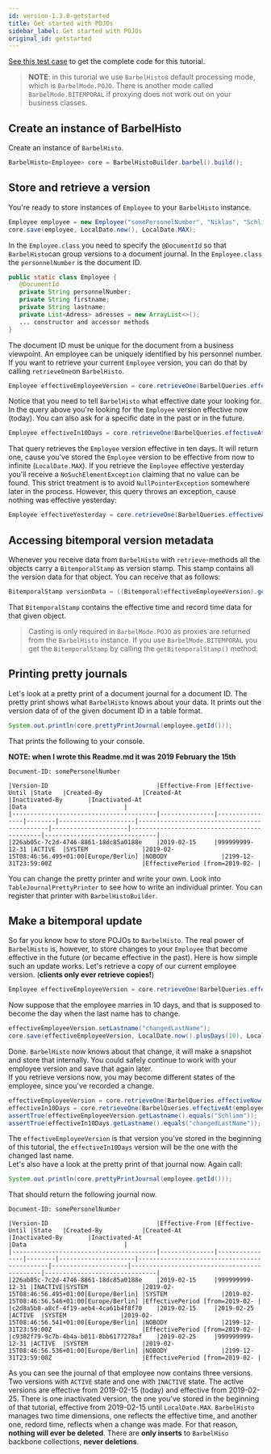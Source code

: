 ```yaml
---
id: version-1.3.0-getstarted
title: Get started with POJOs
sidebar_label: Get started with POJOs
original_id: getstarted
---
```


[See this test case](https://github.com/projectbarbel/barbelhisto-core/blob/master/src/test/java/org/projectbarbel/histo/BarbelHistoCore_StdPojoUsage_Test.java) to get the complete code for this tutorial.
> **NOTE**: in this turorial we use `BarbelHisto`s default processing mode, which is `BarbelMode.POJO`. There is another mode called `BarbelMode.BITEMPORAL` if proxying does not work out on your business classes. 
## Create an instance of BarbelHisto
Create an instance of `BarbelHisto`.
```java
BarbelHisto<Employee> core = BarbelHistoBuilder.barbel().build();
```

## Store and retrieve a version
You're ready to store instances of `Employee` to your `BarbelHisto` instance.
```java
Employee employee = new Employee("somePersonelNumber", "Niklas", "Schlimm");
core.save(employee, LocalDate.now(), LocalDate.MAX);
```
In the `Employee.class` you need to specify the `@DocumentId` so that `BarbelHisto`can group versions to a document journal. In the `Employee.class` the `personnelNumber` is the document ID. 
```java
public static class Employee {
   @DocumentId
   private String personnelNumber; 
   private String firstname; 
   private String lastname;
   private List<Adress> adresses = new ArrayList<>();
   ... constructor and accessor methods
}
```
The document ID must be unique for the document from a business viewpoint. An employee can be uniquely identified by his personnel number. <br>
If you want to retrieve your current `Employee` version, you can do that by calling `retrieveOne`on `BarbelHisto`.
```java
Employee effectiveEmployeeVersion = core.retrieveOne(BarbelQueries.effectiveNow(employee.getId()));
```
Notice that you need to tell `BarbelHisto` what effective date your looking for. In the query above you're looking for the `Employee` version effective now (today). You can also ask for a specific date in the past or in the future.
```java
Employee effectiveIn10Days = core.retrieveOne(BarbelQueries.effectiveAt(employee.personnelNumber, LocalDate.now().plusDays(10)));
```
That query retrieves the `Employee` version effective in ten days. It will return one, cause you've stored the `Employee` version to be effective from now to infinite (`LocalDate.MAX`). If you retrieve the `Employee` effective yesterday you'll receive a `NoSuchElementException` claiming that no value can be found. This strict treatment is to avoid `NullPointerException` somewhere later in the process. However, this query throws an exception, cause nothing was effective yesterday:
```java
Employee effectiveYesterday = core.retrieveOne(BarbelQueries.effectiveAt(employee.personnelNumber, LocalDate.now().minusDays(1)));
```
## Accessing bitemporal version metadata
Whenever you receive data from `BarbelHisto` with `retrieve`-methods all the objects carry a `BitemporalStamp` as version stamp. This stamp contains all the version data for that object. You can receive that as follows:
```java
BitemporalStamp versionData = ((Bitemporal)effectiveEmployeeVersion).getBitemporalStamp();
```
That `BitemporalStamp` contains the effective time and record time data for that given object.
> Casting is only required in `BarbelMode.POJO` as proxies are returned from the `BarbelHisto` instance. If you use `BarbelMode.BITEMPORAL` you get the `BitemporalStamp` by calling the `getBitemporalStamp()` method.
## Printing pretty journals
Let's look at a pretty print of a document journal for a document ID. The pretty print shows what `BarbelHisto` knows about your data. It prints out the version data of of the given document ID in a table format. 
```java
System.out.println(core.prettyPrintJournal(employee.getId()));
```
That prints the following to your console.

**NOTE: when I wrote this Readme.md it was 2019 February the 15th**

```
Document-ID: somePersonelNumber

|Version-ID                              |Effective-From |Effective-Until |State   |Created-By           |Created-At                                   |Inactivated-By       |Inactivated-At                               |Data                           |
|----------------------------------------|---------------|----------------|--------|---------------------|---------------------------------------------|---------------------|---------------------------------------------|-------------------------------|
|226ab05c-7c2d-4746-8861-18dc85a0188e    |2019-02-15     |999999999-12-31 |ACTIVE  |SYSTEM               |2019-02-15T08:46:56.495+01:00[Europe/Berlin] |NOBODY               |2199-12-31T23:59:00Z                         |EffectivePeriod [from=2019-02- |
```
You can change the pretty printer and write your own. Look into `TableJournalPrettyPrinter` to see how to write an individual printer. You can register that printer with `BarbelHistoBuilder`.
## Make a bitemporal update
So far you know how to store POJOs to `BarbelHisto`. The real power of `BarbelHisto` is, however, to store changes to your `Employee` that become effective in the future (or became effective in the past). Here is how simple such an update works.
Let's retrieve a copy of our current employee version. (**clients only ever retrieve copies!**)
```java
Employee effectiveEmployeeVersion = core.retrieveOne(BarbelQueries.effectiveNow(employee.getId()));
```
Now suppose that the employee marries in 10 days, and that is supposed to become the day when the last name has to change.
```java
effectiveEmployeeVersion.setLastname("changedLastName");
core.save(effectiveEmployeeVersion, LocalDate.now().plusDays(10), LocalDate.MAX);
```
Done. `BarbelHisto` now knows about that change, it will make a snapshot and store that internally. You could safely continue to work with your employee version and save that again later. <br>
If you retrieve versions now, you may become different states of the employee, since you've recorded a change.
```java
effectiveEmployeeVersion = core.retrieveOne(BarbelQueries.effectiveNow(employee.getId()));
effectiveIn10Days = core.retrieveOne(BarbelQueries.effectiveAt(employee.personnelNumber, LocalDate.now().plusDays(10)));
assertTrue(effectiveEmployeeVersion.getLastname().equals("Schlimm"));
assertTrue(effectiveIn10Days.getLastname().equals("changedLastName"));
```
The `effectiveEmployeeVersion` is that version you've stored in the beginning of this tutorial, the `effectiveIn10Days` version will be the one with the changed last name. <br>
Let's also have a look at the pretty print of that journal now. Again call:
```java
System.out.println(core.prettyPrintJournal(employee.getId()));
```
That should return the following journal now.
```
Document-ID: somePersonelNumber

|Version-ID                              |Effective-From |Effective-Until |State   |Created-By           |Created-At                                   |Inactivated-By       |Inactivated-At                               |Data                           |
|----------------------------------------|---------------|----------------|--------|---------------------|---------------------------------------------|---------------------|---------------------------------------------|-------------------------------|
|226ab05c-7c2d-4746-8861-18dc85a0188e    |2019-02-15     |999999999-12-31 |INACTIVE|SYSTEM               |2019-02-15T08:46:56.495+01:00[Europe/Berlin] |SYSTEM               |2019-02-15T08:46:56.546+01:00[Europe/Berlin] |EffectivePeriod [from=2019-02- |
|c2d8a5b8-a8cf-4f19-aeb4-4ca61b4f8f70    |2019-02-15     |2019-02-25      |ACTIVE  |SYSTEM               |2019-02-15T08:46:56.541+01:00[Europe/Berlin] |NOBODY               |2199-12-31T23:59:00Z                         |EffectivePeriod [from=2019-02- |
|c9302f79-9c7b-4b4a-b011-8bb6177278af    |2019-02-25     |999999999-12-31 |ACTIVE  |SYSTEM               |2019-02-15T08:46:56.536+01:00[Europe/Berlin] |NOBODY               |2199-12-31T23:59:00Z                         |EffectivePeriod [from=2019-02- |
```
As you can see the journal of that employee now contains three versions. Two versions with `ACTIVE` state and one with `INACTIVE` state. The active versions are effective from 2019-02-15 (today) and effective from 2019-02-25. There is one inactivated version, the one you've stored in the beginning of that tutorial, effective from 2019-02-15 until `LocalDate.MAX`. `BarbelHisto` manages two time dimensions, one reflects the effective time, and another one, redord time, reflects when a change was made. For that reason, **nothing will ever be deleted**. There are **only inserts** to `BarbelHiso` backbone collections, **never deletions**. 
